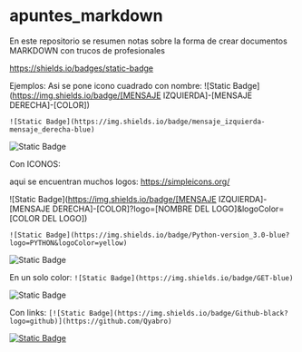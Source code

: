 # apuntes_markdown
En este repositorio se resumen notas sobre la forma de crear documentos MARKDOWN con trucos de profesionales


https://shields.io/badges/static-badge

Ejemplos:
Asi se pone icono cuadrado con nombre:
![Static Badge](https://img.shields.io/badge/[MENSAJE IZQUIERDA]-[MENSAJE DERECHA]-[COLOR])

`![Static Badge](https://img.shields.io/badge/mensaje_izquierda-mensaje_derecha-blue)`

![Static Badge](https://img.shields.io/badge/mensaje_izquierda-mensaje_derecha-blue)


Con ICONOS:

aqui se encuentran muchos logos: https://simpleicons.org/

![Static Badge](https://img.shields.io/badge/[MENSAJE IZQUIERDA]-[MENSAJE DERECHA]-[COLOR]?logo=[NOMBRE DEL LOGO]&logoColor=[COLOR DEL LOGO])

`![Static Badge](https://img.shields.io/badge/Python-version_3.0-blue?logo=PYTHON&logoColor=yellow)`

![Static Badge](https://img.shields.io/badge/Python-version_3.0-blue?logo=PYTHON&logoColor=yellow)


En un solo color:
`![Static Badge](https://img.shields.io/badge/GET-blue)`

![Static Badge](https://img.shields.io/badge/GET-blue)

Con links:
`[![Static Badge](https://img.shields.io/badge/Github-black?logo=github)](https://github.com/Qyabro)`

[![Static Badge](https://img.shields.io/badge/Github-black?logo=github)](https://github.com/Qyabro)
